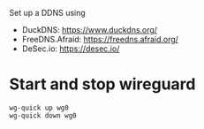 Set up a DDNS using
- DuckDNS: https://www.duckdns.org/
- FreeDNS.Afraid: https://freedns.afraid.org/
- DeSec.io: https://desec.io/

# Start and stop wireguard
```
wg-quick up wg0
wg-quick down wg0
```
